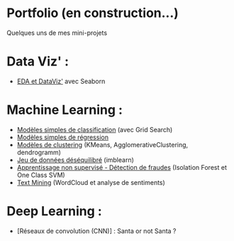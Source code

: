 # Portfolio (en construction...)
Quelques uns de mes mini-projets

# Data Viz' :
- [EDA et DataViz'](https://github.com/AnnaDaridor/Portfolio/tree/main/EDA%20et%20DataViz') avec Seaborn

# Machine Learning :
- [Modèles simples de classification](https://github.com/AnnaDaridor/Portfolio/tree/main/Mod%C3%A8les%20simples%20de%20classification) (avec Grid Search)
- [Modèles simples de régression](https://github.com/AnnaDaridor/Portfolio/tree/main/Mod%C3%A8les%20simples%20de%20r%C3%A9gression)
- [Modèles de clustering](https://github.com/AnnaDaridor/Portfolio/tree/main/Mod%C3%A8les%20de%20clustering) (KMeans, AgglomerativeClustering, dendrogramm)
- [Jeu de données déséquilibré](https://github.com/AnnaDaridor/Portfolio/tree/main/Mod%C3%A8les%20de%20classification%20-%20Jeux%20de%20donn%C3%A9es%20d%C3%A9s%C3%A9quilibr%C3%A9) (imblearn)
- [Apprentissage non supervisé - Détection de fraudes](https://github.com/AnnaDaridor/Portfolio/tree/main/Apprentissage%20non%20supervis%C3%A9%20-%20D%C3%A9tection%20de%20fraudes) (Isolation Forest et One Class SVM)
- [Text Mining](https://github.com/AnnaDaridor/Portfolio/tree/main/Text%20Mining) (WordCloud et analyse de sentiments)

# Deep Learning :
- [Réseaux de convolution (CNN)] : Santa or not Santa ?

